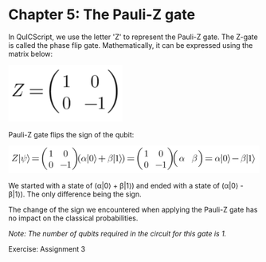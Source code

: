 # Chapter 5: The Pauli-Z gate

In QuICScript, we use the letter 'Z' to represent the Pauli-Z gate. The Z-gate is called the phase flip gate. Mathematically, it can be expressed using the matrix below:

![Matrix](../figures/Pauli-Z.png)

Pauli-Z gate flips the sign of the qubit:

![Linear Algebra](../figures/Pauli-Z2.png)

We started with a state of (α|0⟩ + β|1⟩) and ended with a state of (α|0⟩ - β|1⟩). The only difference being the sign.

The change of the sign we encountered when applying the Pauli-Z gate has no impact on the classical probabilities.

_Note: The number of qubits required in the circuit for this gate is 1._

Exercise: Assignment 3
